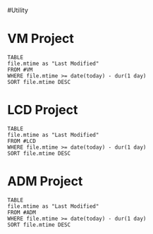 #Utility
# VM Project
```dataview
TABLE
file.mtime as "Last Modified"
FROM #VM
WHERE file.mtime >= date(today) - dur(1 day)
SORT file.mtime DESC
```

# LCD Project
```dataview
TABLE
file.mtime as "Last Modified"
FROM #LCD
WHERE file.mtime >= date(today) - dur(1 day)
SORT file.mtime DESC
```

# ADM Project
```dataview
TABLE
file.mtime as "Last Modified"
FROM #ADM
WHERE file.mtime >= date(today) - dur(1 day)
SORT file.mtime DESC
```
